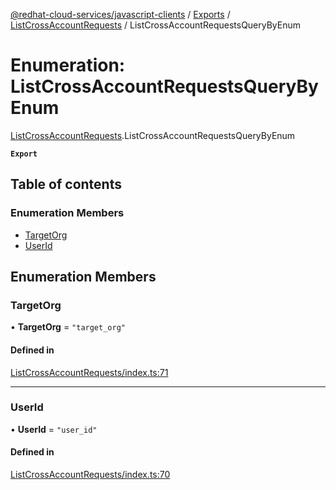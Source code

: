 [@redhat-cloud-services/javascript-clients](../README.md) / [Exports](../modules.md) / [ListCrossAccountRequests](../modules/ListCrossAccountRequests.md) / ListCrossAccountRequestsQueryByEnum

# Enumeration: ListCrossAccountRequestsQueryByEnum

[ListCrossAccountRequests](../modules/ListCrossAccountRequests.md).ListCrossAccountRequestsQueryByEnum

**`Export`**

## Table of contents

### Enumeration Members

- [TargetOrg](ListCrossAccountRequests.ListCrossAccountRequestsQueryByEnum.md#targetorg)
- [UserId](ListCrossAccountRequests.ListCrossAccountRequestsQueryByEnum.md#userid)

## Enumeration Members

### TargetOrg

• **TargetOrg** = ``"target_org"``

#### Defined in

[ListCrossAccountRequests/index.ts:71](https://github.com/RedHatInsights/javascript-clients/blob/main/packages/rbac/ListCrossAccountRequests/index.ts#L71)

___

### UserId

• **UserId** = ``"user_id"``

#### Defined in

[ListCrossAccountRequests/index.ts:70](https://github.com/RedHatInsights/javascript-clients/blob/main/packages/rbac/ListCrossAccountRequests/index.ts#L70)
